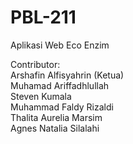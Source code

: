 # PBL-211
Aplikasi Web Eco Enzim  

Contributor:  
Arshafin Alfisyahrin (Ketua)  
Muhamad Ariffadhlullah  
Steven Kumala  
Muhammad Faldy Rizaldi  
Thalita Aurelia Marsim  
Agnes Natalia Silalahi  
